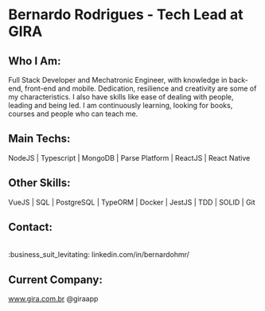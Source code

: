 # Bernardo Rodrigues - Tech Lead at GIRA

## Who I Am:
Full Stack Developer and Mechatronic Engineer, with knowledge in back-end, front-end and mobile. Dedication, resilience and creativity are some of my characteristics. I also have skills like ease of dealing with people, leading and being led. I am continuously learning, looking for books, courses and people who can teach me.

## Main Techs:
NodeJS | Typescript | MongoDB | Parse Platform | ReactJS | React Native

## Other Skills:
VueJS | SQL | PostgreSQL | TypeORM | Docker | JestJS | TDD | SOLID | Git

## Contact:
<br/>
:business_suit_levitating: linkedin.com/in/bernardohmr/

## Current Company:
www.gira.com.br @giraapp
